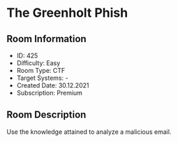 ﻿# The Greenholt Phish

## Room Information
- ID: 425
- Difficulty: Easy
- Room Type: CTF
- Target Systems: -
- Created Date: 30.12.2021
- Subscription: Premium

## Room Description
Use the knowledge attained to analyze a malicious email.
